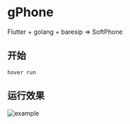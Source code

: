 # gPhone

Flutter + golang + baresip => SoftPhone

## 开始

```shell
hover run
```

## 运行效果

![example](example.gif)
